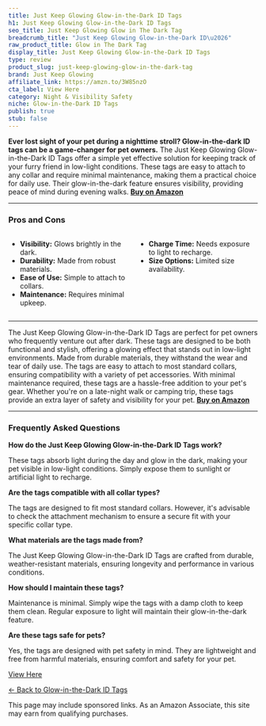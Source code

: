 ```yaml
---
title: Just Keep Glowing Glow-in-the-Dark ID Tags
h1: Just Keep Glowing Glow-in-the-Dark ID Tags
seo_title: Just Keep Glowing Glow in The Dark Tag
breadcrumb_title: "Just Keep Glowing Glow-in-the-Dark ID\u2026"
raw_product_title: Glow in The Dark Tag
display_title: Just Keep Glowing Glow-in-the-Dark ID Tags
type: review
product_slug: just-keep-glowing-glow-in-the-dark-tag
brand: Just Keep Glowing
affiliate_link: https://amzn.to/3W85nzO
cta_label: View Here
category: Night & Visibility Safety
niche: Glow-in-the-Dark ID Tags
publish: true
stub: false
---
```


<div id="intro" class="full-width">
  <p><strong>Ever lost sight of your pet during a nighttime stroll? Glow-in-the-dark ID tags can be a game-changer for pet owners.</strong> The Just Keep Glowing Glow-in-the-Dark ID Tags offer a simple yet effective solution for keeping track of your furry friend in low-light conditions. These tags are easy to attach to any collar and require minimal maintenance, making them a practical choice for daily use. Their glow-in-the-dark feature ensures visibility, providing peace of mind during evening walks. <a href="https://amzn.to/3W85nzO" rel="nofollow sponsored noopener" target="_blank"><strong>Buy on Amazon</strong></a></p>
</div>

<hr />
<h3 id="pros-cons">Pros and Cons</h3>
<div class="pc-grid" style="display:grid;grid-template-columns:1fr 1fr;gap:16px;">
  <ul>
    <li><strong>Visibility:</strong> Glows brightly in the dark.</li>
    <li><strong>Durability:</strong> Made from robust materials.</li>
    <li><strong>Ease of Use:</strong> Simple to attach to collars.</li>
    <li><strong>Maintenance:</strong> Requires minimal upkeep.</li>
  </ul>
  <ul>
    <li><strong>Charge Time:</strong> Needs exposure to light to recharge.</li>
    <li><strong>Size Options:</strong> Limited size availability.</li>
  </ul>
</div>
<hr />

<div class="full-width">
  <p>The Just Keep Glowing Glow-in-the-Dark ID Tags are perfect for pet owners who frequently venture out after dark. These tags are designed to be both functional and stylish, offering a glowing effect that stands out in low-light environments. Made from durable materials, they withstand the wear and tear of daily use. The tags are easy to attach to most standard collars, ensuring compatibility with a variety of pet accessories. With minimal maintenance required, these tags are a hassle-free addition to your pet's gear. Whether you're on a late-night walk or camping trip, these tags provide an extra layer of safety and visibility for your pet. <a href="https://amzn.to/3W85nzO" rel="nofollow sponsored noopener" target="_blank"><strong>Buy on Amazon</strong></a></p>
</div>

<hr />
<h3 id="faqs">Frequently Asked Questions</h3>

<p><strong>How do the Just Keep Glowing Glow-in-the-Dark ID Tags work?</strong></p>
<p>These tags absorb light during the day and glow in the dark, making your pet visible in low-light conditions. Simply expose them to sunlight or artificial light to recharge.</p>

<p><strong>Are the tags compatible with all collar types?</strong></p>
<p>The tags are designed to fit most standard collars. However, it's advisable to check the attachment mechanism to ensure a secure fit with your specific collar type.</p>

<p><strong>What materials are the tags made from?</strong></p>
<p>The Just Keep Glowing Glow-in-the-Dark ID Tags are crafted from durable, weather-resistant materials, ensuring longevity and performance in various conditions.</p>

<p><strong>How should I maintain these tags?</strong></p>
<p>Maintenance is minimal. Simply wipe the tags with a damp cloth to keep them clean. Regular exposure to light will maintain their glow-in-the-dark feature.</p>

<p><strong>Are these tags safe for pets?</strong></p>
<p>Yes, the tags are designed with pet safety in mind. They are lightweight and free from harmful materials, ensuring comfort and safety for your pet.</p>
<p><a class="btn" href="https://amzn.to/3W85nzO" target="_blank" rel="nofollow sponsored noopener">View Here</a></p>
<p><a href="/roundups/night-visibility-safety/glow-in-the-dark-id-tags/">← Back to Glow-in-the-Dark ID Tags</a></p>
<aside class="disclosure">This page may include sponsored links. As an Amazon Associate, this site may earn from qualifying purchases.</aside>
